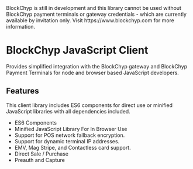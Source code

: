 <div class="alert alert-danger">
BlockChyp is still in development and this library cannot be used without BlockChyp payment terminals or gateway credentials - which are currently available
by invitation only.  Visit https://www.blockchyp.com for more information.
</div>

# BlockChyp JavaScript Client

Provides simplified integration with the BlockChyp gateway and BlockChyp Payment
Terminals for node and browser based JavaScript developers.

## Features

This client library includes ES6 components for direct use or minified JavaScript libraries with all dependencies included.

* ES6 Components
* Minified JavaScript Library For In Browser Use
* Support for POS network fallback encryption.
* Support for dynamic terminal IP addresses.
* EMV, Mag Stripe, and Contactless card support.
* Direct Sale / Purchase
* Preauth and Capture
